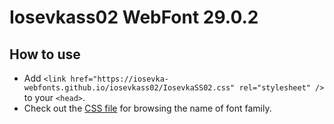 # Iosevkass02 WebFont 29.0.2

## How to use

- Add `<link href="https://iosevka-webfonts.github.io/iosevkass02/IosevkaSS02.css" rel="stylesheet" />` to your `<head>`.
- Check out the [CSS file](./IosevkaSS02.css) for browsing the name of font family.
